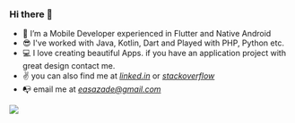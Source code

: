 ### Hi there 👋

<!-- -  <img src="https://github.com/easazade/easazade/blob/master/vault-boy.png" width="200" > -->

- 📱 I’m a Mobile Developer experienced in Flutter and Native Android
- 😎 I've worked with Java, Kotlin, Dart and Played with PHP, Python etc.
- 💻 I love creating beautiful Apps. if you have an application project with great design contact me.
- ✌  you can also find me at [*linked.in*](https://www.linkedin.com/in/easazade/) or [*stackoverflow*](https://stackoverflow.com/users/6748763/easazade)
- 📭 email me at *easazade@gmail.com*
<!-- - 📭 Contact me at : [*WhatsApp*](https://wa.me/989117158746) or email me at *easazade@gmail.com* -->
<a href="https://github.com/easazade">
<img src="https://readme.app.surmon.me/api/render?template_id=github-top-languages&props.username=easazade&props.theme=light&props.background=white&props.count=12&props.columns=4&props.rowGap=22&props.columnGap=80&props.legendSize=6&svg.width=846&svg.height=176">
</a>